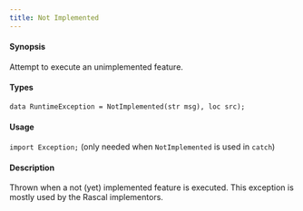 ```yaml
---
title: Not Implemented
---
```


#### Synopsis

Attempt to execute an unimplemented feature.

#### Types

`data RuntimeException = NotImplemented(str msg), loc src);`
       
#### Usage

`import Exception;` (only needed when `NotImplemented` is used in `catch`)

#### Description

Thrown when a not (yet) implemented feature is executed.
This exception is mostly used by the Rascal implementors.

